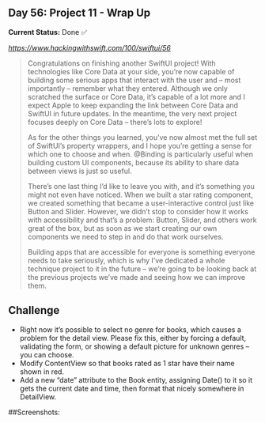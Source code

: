 

## Day 56: Project 11 - Wrap Up

**Current Status:**  Done ✅

*https://www.hackingwithswift.com/100/swiftui/56*

>Congratulations on finishing another SwiftUI project! With technologies like Core Data at your side, you’re now capable of building some serious apps that interact with the user and – most importantly – remember what they entered. Although we only scratched the surface or Core Data, it’s capable of a lot more and I expect Apple to keep expanding the link between Core Data and SwiftUI in future updates. In the meantime, the very next project focuses deeply on Core Data – there’s lots to explore!
>
>As for the other things you learned, you’ve now almost met the full set of SwiftUI’s property wrappers, and I hope you’re getting a sense for which one to choose and when. @Binding is particularly useful when building custom UI components, because its ability to share data between views is just so useful.
>
>There’s one last thing I’d like to leave you with, and it’s something you might not even have noticed. When we built a star rating component, we created something that became a user-interactive control just like Button and Slider. However, we didn’t stop to consider how it works with accessibility and that’s a problem: Button, Slider, and others work great of the box, but as soon as we start creating our own components we need to step in and do that work ourselves.
>
>Building apps that are accessible for everyone is something everyone needs to take seriously, which is why I’ve dedicated a whole technique project to it in the future – we’re going to be looking back at the previous projects we’ve made and seeing how we can improve them.

## Challenge
- Right now it’s possible to select no genre for books, which causes a problem for the detail view. Please fix this, either by forcing a default, validating the form, or showing a default picture for unknown genres – you can choose.
- Modify ContentView so that books rated as 1 star have their name shown in red.
- Add a new “date” attribute to the Book entity, assigning Date() to it so it gets the current date and time, then format that nicely somewhere in DetailView.


##Screenshots:
<!-- ![App-Screenshot](documentation/1.png) -->

